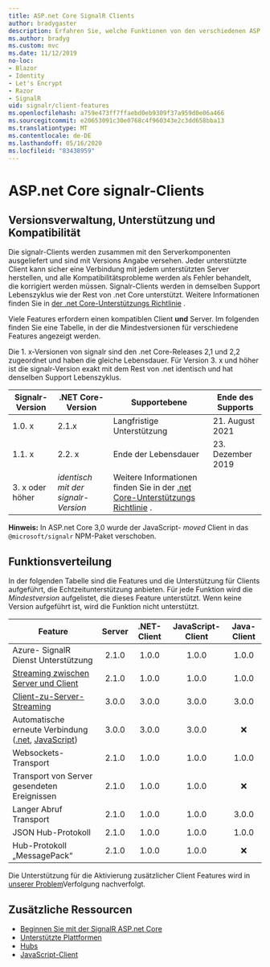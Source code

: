 ```yaml
---
title: ASP.net Core SignalR Clients
author: bradygaster
description: Erfahren Sie, welche Funktionen von den verschiedenen ASP.net Core Clients unterstützt werden SignalR .
ms.author: bradyg
ms.custom: mvc
ms.date: 11/12/2019
no-loc:
- Blazor
- Identity
- Let's Encrypt
- Razor
- SignalR
uid: signalr/client-features
ms.openlocfilehash: a759e473ff7ffaebd0eb9309f37a959d0e06a466
ms.sourcegitcommit: e20653091c30e0768c4f960343e2c3dd658bba13
ms.translationtype: MT
ms.contentlocale: de-DE
ms.lasthandoff: 05/16/2020
ms.locfileid: "83438959"
---
```

# <a name="aspnet-core-signalr-clients"></a>ASP.net Core signalr-Clients

## <a name="versioning-support-and-compatibility"></a>Versionsverwaltung, Unterstützung und Kompatibilität

Die signalr-Clients werden zusammen mit den Serverkomponenten ausgeliefert und sind mit Versions Angabe versehen. Jeder unterstützte Client kann sicher eine Verbindung mit jedem unterstützten Server herstellen, und alle Kompatibilitätsprobleme werden als Fehler behandelt, die korrigiert werden müssen. Signalr-Clients werden in demselben Support Lebenszyklus wie der Rest von .net Core unterstützt. Weitere Informationen finden Sie in [der .net Core-Unterstützungs Richtlinie](https://dotnet.microsoft.com/platform/support/policy/dotnet-core) .

Viele Features erfordern einen kompatiblen Client **und** Server. Im folgenden finden Sie eine Tabelle, in der die Mindestversionen für verschiedene Features angezeigt werden.

Die 1. x-Versionen von signalr sind den .net Core-Releases 2,1 und 2,2 zugeordnet und haben die gleiche Lebensdauer. Für Version 3. x und höher ist die signalr-Version exakt mit dem Rest von .net identisch und hat denselben Support Lebenszyklus.

| Signalr-Version | .NET Core-Version | Supportebene | Ende des Supports |
| - | - | - | - |
| 1.0. x | 2.1.x | Langfristige Unterstützung | 21. August 2021 |
| 1.1. x | 2.2. x | Ende der Lebensdauer | 23. Dezember 2019 |
| 3. x oder höher | *identisch mit der signalr-Version* | Weitere Informationen finden Sie in der [.net Core-Unterstützungs Richtlinie](https://dotnet.microsoft.com/platform/support/policy/dotnet-core) . |

**Hinweis:** In ASP.net Core 3,0 wurde der JavaScript- *moved* Client in das `@microsoft/signalr` NPM-Paket verschoben.

## <a name="feature-distribution"></a>Funktionsverteilung

In der folgenden Tabelle sind die Features und die Unterstützung für Clients aufgeführt, die Echtzeitunterstützung anbieten. Für jede Funktion wird die *Mindestversion* aufgelistet, die dieses Feature unterstützt. Wenn keine Version aufgeführt ist, wird die Funktion nicht unterstützt.

| Feature | Server | .NET-Client | JavaScript-Client | Java-Client |
| ---- | :-: | :-: | :-: | :-: |
| Azure- SignalR Dienst Unterstützung |2.1.0|1.0.0|1.0.0|1.0.0|
| [Streaming zwischen Server und Client](xref:signalr/streaming)          |2.1.0|1.0.0|1.0.0|1.0.0|
| [Client-zu-Server-Streaming](xref:signalr/streaming)          |3.0.0|3.0.0|3.0.0|3.0.0|
| Automatische erneute Verbindung ([.net](/aspnet/core/signalr/dotnet-client?view=aspnetcore-3.0&tabs=visual-studio#handle-lost-connection), [JavaScript](/aspnet/core/signalr/javascript-client?view=aspnetcore-3.0#reconnect-clients))          |3.0.0|3.0.0|3.0.0|❌|
| Websockets-Transport |2.1.0|1.0.0|1.0.0|1.0.0|
| Transport von Server gesendeten Ereignissen |2.1.0|1.0.0|1.0.0|❌|
| Langer Abruf Transport |2.1.0|1.0.0|1.0.0|3.0.0|
| JSON Hub-Protokoll |2.1.0|1.0.0|1.0.0|1.0.0|
| Hub-Protokoll „MessagePack“ |2.1.0|1.0.0|1.0.0|❌|

Die Unterstützung für die Aktivierung zusätzlicher Client Features wird in [unserer Problem](https://github.com/dotnet/AspNetCore/issues)Verfolgung nachverfolgt.

## <a name="additional-resources"></a>Zusätzliche Ressourcen

* [Beginnen Sie mit der SignalR ASP.net Core](xref:tutorials/signalr)
* [Unterstützte Plattformen](xref:signalr/supported-platforms)
* [Hubs](xref:signalr/hubs)
* [JavaScript-Client](xref:signalr/javascript-client)
